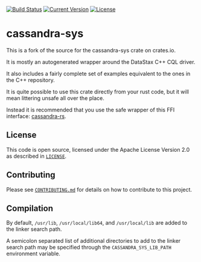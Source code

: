[![Build Status](https://travis-ci.org/Metaswitch/cassandra-sys-rs.svg?branch=master)](https://travis-ci.org/Metaswitch/cassandra-sys-rs)
[![Current Version](http://img.shields.io/crates/v/cassandra-sys-metaswitch.svg)](https://crates.io/crates/cassandra-sys-metaswitch)
[![License](https://img.shields.io/github/license/Metaswitch/cassandra-sys-rs.svg)](#license)

# cassandra-sys

This is a fork of the source for the cassandra-sys crate on crates.io.

It is mostly an autogenerated wrapper around the DataStax C++ CQL driver.

It also includes a fairly complete set of examples equivalent to the ones in the C++ repository.

It is quite possible to use this crate directly from your rust code, but it will mean littering unsafe all over the place.

Instead it is recommended that you use the safe wrapper of this FFI interface: [cassandra-rs](https://github.com/Metaswitch/cassandra-rs).

## License

This code is open source, licensed under the Apache License Version 2.0 as
described in [`LICENSE`](LICENSE).


## Contributing

Please see [`CONTRIBUTING.md`](CONTRIBUTING.md) for details on how to contribute 
to this project.


## Compilation

By default, `/usr/lib`, `/usr/local/lib64`, and `/usr/local/lib` are added to the linker search path.

A semicolon separated list of additional directories to add to the linker search path may be specified through the `CASSANDRA_SYS_LIB_PATH` environment variable.

